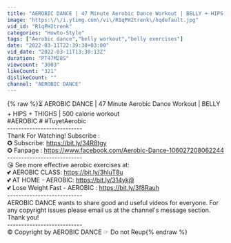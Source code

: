 ```yaml
---
title: "AEROBIC DANCE | 47 Minute Aerobic Dance Workout | BELLY + HIPS + THIGHS | 500 calorie workout"
image: "https:\/\/i.ytimg.com\/vi\/R1qPH2trenk\/hqdefault.jpg"
vid_id: "R1qPH2trenk"
categories: "Howto-Style"
tags: ["Aerobic dance","belly workout","belly exercises"]
date: "2022-03-11T22:39:30+03:00"
vid_date: "2022-03-11T13:30:13Z"
duration: "PT47M28S"
viewcount: "3003"
likeCount: "321"
dislikeCount: ""
channel: "AEROBIC DANCE"
---
```

{% raw %}⏳ AEROBIC DANCE | 47 Minute Aerobic Dance Workout | BELLY + HIPS + THIGHS | 500 calorie workout<br />#AEROBIC # #TuyetAerobic<br />---------------------------<br />Thank For Watching! Subscribe :<br />✪ Subscribe: <a rel="nofollow" target="blank" href="https://bit.ly/34R8tgy">https://bit.ly/34R8tgy</a><br />✪ Fanpage : <a rel="nofollow" target="blank" href="https://www.facebook.com/Aerobic-Dance-106027208062244">https://www.facebook.com/Aerobic-Dance-106027208062244</a><br />---------------------------<br />😘 See more effective aerobic exercises at:<br />💕 AEROBIC CLASS: <a rel="nofollow" target="blank" href="https://bit.ly/3hIuT8u">https://bit.ly/3hIuT8u</a><br />💕 AT HOME - AEROBIC: <a rel="nofollow" target="blank" href="https://bit.ly/314ykj9">https://bit.ly/314ykj9</a><br />💕 Lose Weight Fast - AEROBIC : <a rel="nofollow" target="blank" href="https://bit.ly/3f8Rauh">https://bit.ly/3f8Rauh</a><br />---------------------------<br />AEROBIC DANCE wants to share good and useful videos for everyone. For any copyright issues please email us at the channel's message section. Thank you!<br />---------------------------<br />© Copyright by AEROBIC DANCE ☞ Do not Reup{% endraw %}

